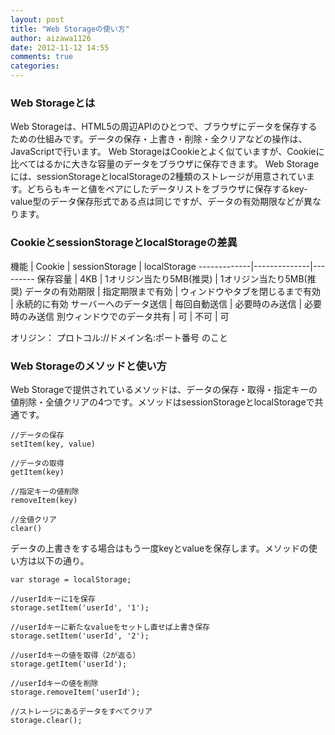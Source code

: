 ```yaml
---
layout: post
title: "Web Storageの使い方"
author: aizawa1126
date: 2012-11-12 14:55
comments: true
categories: 
---
```

### Web Storageとは

Web Storageは、HTML5の周辺APIのひとつで、ブラウザにデータを保存するための仕組みです。データの保存・上書き・削除・全クリアなどの操作は、JavaScriptで行います。
Web StorageはCookieとよく似ていますが、Cookieに比べてはるかに大きな容量のデータをブラウザに保存できます。
Web Storageには、sessionStorageとlocalStorageの2種類のストレージが用意されています。どちらもキーと値をペアにしたデータリストをブラウザに保存するkey-value型のデータ保存形式である点は同じですが、データの有効期限などが異なります。

### CookieとsessionStorageとlocalStorageの差異

機能 | Cookie | sessionStorage | localStorage
-------------|--------------|---------
保存容量 | 4KB |  1オリジン当たり5MB(推奨) | 1オリジン当たり5MB(推奨)
データの有効期限 | 指定期限まで有効 | ウィンドウやタブを閉じるまで有効 | 永続的に有効
サーバーへのデータ送信 | 毎回自動送信 | 必要時のみ送信 | 必要時のみ送信
別ウィンドウでのデータ共有 | 可 | 不可 | 可

オリジン： プロトコル://ドメイン名:ポート番号 のこと

### Web Storageのメソッドと使い方

Web Storageで提供されているメソッドは、データの保存・取得・指定キーの値削除・全値クリアの4つです。メソッドはsessionStorageとlocalStorageで共通です。
```
//データの保存
setItem(key, value)

//データの取得
getItem(key)

//指定キーの値削除
removeItem(key)

//全値クリア
clear()
```
データの上書きをする場合はもう一度keyとvalueを保存します。メソッドの使い方は以下の通り。
```
var storage = localStorage;

//userIdキーに1を保存
storage.setItem('userId', '1');

//userIdキーに新たなvalueをセットし直せば上書き保存
storage.setItem('userId', '2');

//userIdキーの値を取得（2が返る）
storage.getItem('userId');

//userIdキーの値を削除
storage.removeItem('userId');

//ストレージにあるデータをすべてクリア
storage.clear();
```
